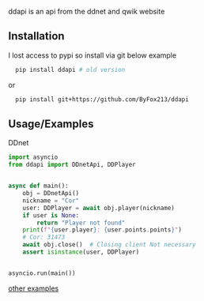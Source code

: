 ddapi is an api from the ddnet and qwik website
## Installation

I lost access to pypi so install via git below example
```bash
  pip install ddapi # old version
```
or
```bash
  pip install git+https://github.com/ByFox213/ddapi
```
    
## Usage/Examples

DDnet
```python
import asyncio
from ddapi import DDnetApi, DDPlayer


async def main():
    obj = DDnetApi()
    nickname = "Cor"
    user: DDPlayer = await obj.player(nickname)
    if user is None:
        return "Player not found"
    print(f"{user.player}: {user.points.points}")
    # Cor: 31473 
    await obj.close()  # Closing client Not necessary
    assert isinstance(user, DDPlayer)


asyncio.run(main())
```

[other examples](https://github.com/ByFox213/ddapi/tree/main/example)
